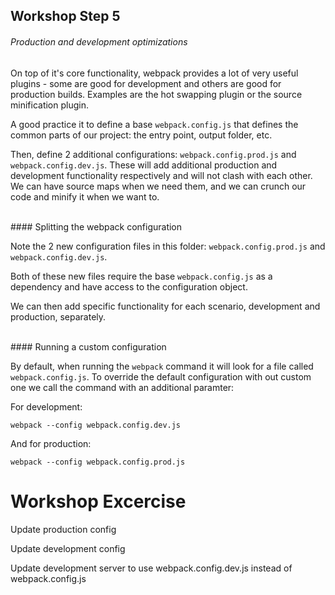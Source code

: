 ## Workshop Step 5
###### Production and development optimizations

On top of it's core functionality, webpack provides a lot of very useful plugins - some are good for development and others are good for production builds. Examples are the hot swapping plugin or the source minification plugin.

A good practice it to define a base `webpack.config.js` that defines the common parts of our project: the entry point, output folder, etc.

Then, define 2 additional configurations: `webpack.config.prod.js` and `webpack.config.dev.js`. These will add additional production and development functionality respectively and will not clash with each other. We can have source maps when we need them, and we can crunch our code and minify it when we want to.

<br/>
#### Splitting the webpack configuration

Note the 2 new configuration files in this folder: `webpack.config.prod.js` and `webpack.config.dev.js`.

Both of these new files require the base `webpack.config.js` as a dependency and have access to the configuration object.

We can then add specific functionality for each scenario, development and production, separately.


<br/>
#### Running a custom configuration

By default, when running the `webpack` command it will look for a file called `webpack.config.js`. To override the default configuration with out custom one we call the command with an additional paramter:

For development:

```webpack --config webpack.config.dev.js```

And for production:

```webpack --config webpack.config.prod.js```


# Workshop Excercise

Update production config

Update development config

Update development server to use webpack.config.dev.js instead of webpack.config.js
